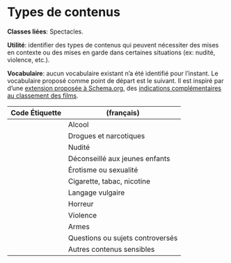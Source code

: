 # Types de contenus

**Classes liées**: Spectacles.

**Utilité**: identifier des types de contenus qui peuvent nécessiter des mises en contexte ou des mises en garde dans certaines situations (ex: nudité, violence, etc.).

**Vocabulaire**: aucun vocabulaire existant n’a été identifié pour l’instant. Le vocabulaire proposé comme point de départ est le suivant. Il est inspiré par d’une [extension proposée à Schema.org](https://health-lifesci.schema.org/AdultOrientedEnumeration), des [indications complémentaires au classement des films](https://mcc.gouv.qc.ca/index-i=5942.html).

| Code Étiquette | (français) |
| ------------ |------------ |
| | Alcool |
| | Drogues et narcotiques |
| | Nudité |
| | Déconseillé aux jeunes enfants |
| | Érotisme ou sexualité |
| | Cigarette, tabac, nicotine |
| | Langage vulgaire |
| | Horreur |
| | Violence |
| | Armes |
| | Questions ou sujets controversés |
| | Autres contenus sensibles |
